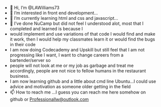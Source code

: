 - 👋 Hi, I’m @LAWilliams73
- 👀 I’m interested in front end development...
- 🌱 I’m currently learning html and css and javascript...
- 💞️ I’ve done NuCamp but did not feel I understood alot, most that I completed and learned is because I 
- would implement and use variations of that code I would find and make it work, then I would help my classmates learn it or would find the bugs in their code
- I am now doing Codecademy and Upskill but still feel that I am not progressing like I want, I want to change careers from a bartender/server so
- people will not look at me or my job as garbage and treat me accordingly, people are not nice to fellow humans in the restaurant business.
- I am now learning github and a little about cmd line Ubuntu...I could use advice and motivation as someone older getting in the field
- 📫 How to reach me ...I guess you can reach me here somehow on github or Professionallw@outlook.com

<!---
LAWilliams73/LAWilliams73 is a ✨ special ✨ repository because its `README.md` (this file) appears on your GitHub profile.
You can click the Preview link to take a look at your changes.
--->
